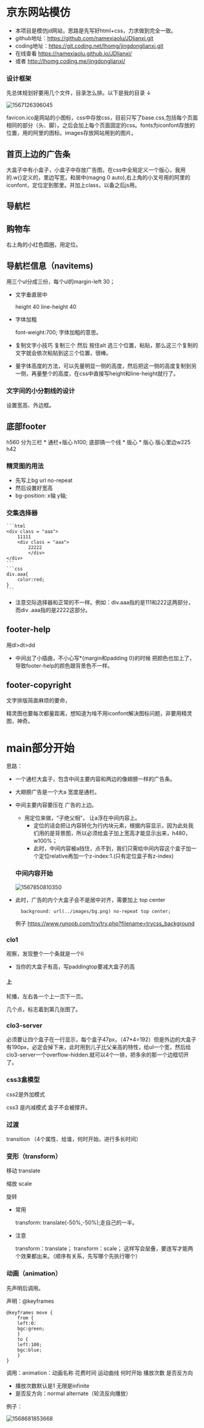 # 京东网站模仿

* 本项目是模仿jd网站，思路是先写好html+css，力求做到完全一致。
* github地址：https://github.com/namexiaolu/JDlianxi.git
* coding地址：https://git.coding.net/lhomg/jingdonglianxi.git
* 在线查看 https://namexiaolu.github.io/JDlianxi/
* 或者 http://lhomg.coding.me/jingdonglianxi/

### 设计框架

先总体规划好要用几个文件，目录怎么排。以下是我的目录 ↓

![1567126396045](./mdimg/1567126396045.png)

favicon.ico是网站的小图标，css中存放css，目前只写了base.css,包括每个页面相同的部分（头、脚）。之后会加上每个页面固定的css。fonts为iconfont存放的位置，用的阿里的图标。images存放网站用到的图片。

## 首页上边的广告条

大盒子中有小盒子，小盒子中存放广告图，在css中全局定义一个版心，我用的.w{}定义的，里边写宽，和居中(magng 0 auto),右上角的小叉号用的阿里的iconfont，定位定到那里。并加上class，以备之后js用。

## 导航栏

## 购物车
右上角的小红色圆圈，用定位。

## 导航栏信息（navitems)
用三个ul分成三份，每个ul的margin-left 30；

- 文字垂直居中

  height 40
  line-height 40

- 字体加粗

  font-weight:700; 字体加粗的意思。

- 复制文字小技巧
    复制三个 然后 按住alt 选三个位置，粘贴，那么这三个复制的文字就会依次粘贴到这三个位置，很棒。

- 量字体高度的方法，可以先量明显一侧的高度，然后把这一侧的高度复制到另一侧，再量整个的高度，在css中直接写height和line-height就行了。

### 文字间的小分割线的设计
设置宽高、外边框。

## 底部footer
h560
分为三栏
    * 通栏+版心
        h100;
        底部搞一个线
        * 版心
            * 版心
版心里边w225
h42


### 精灵图的用法
 * 先写上bg url no-repeat
 * 然后设置好宽高
 * bg-position: x轴 y轴;

### 交集选择器
    ```html
    <div class = "aaa">
        11111
        <div class = "aaa">
            22222
            </div>
    </div>
    ```
    ```css
    div.aaa{
        color:red;
    }
    ```
* 注意交际选择器和正常的不一样。例如：div.aaa指的是111和222这两部分，而div .aaa指的是2222这部分。
## footer-help

用dl>dt>dd

* 中间出了小插曲，不小心写*{margin和padding 0}的时候 把颜色也加上了，导致footer-help的颜色跟背景色不一样。


## footer-copyright 
文字排版简直麻烦的要命，

精灵图也要每次都量距离，想知道为啥不用iconfont解决图标问题，非要用精灵图，神奇。

# main部分开始
思路：
* 一个通栏大盒子，包含中间主要内容和两边的像翅膀一样的广告条。

* 大翅膀广告是一个大a 宽度是通栏。

* 中间主要内容要压在 广告的上边。
    * 用定位来做，“子绝父相”， 让a浮在中间内容上。
        * 定位的话会把让内容转化为行内块元素，根据内容显示，因为此处我们用的是背景图，所以必须给盒子加上宽高才能显示出来，h480，w100%；
        * 此时，中间内容被a挡住，点不到，我们只需给中间内容这个盒子加一个定位relative再加一个z-index:1.(只有定位盒子有z-index)
    
    ### 中间内容开始
    
    ![1567850810350](.\mdimg\1567850810350.png)

* 此时，广告的内个大盒子会不是居中对齐，需要加上 top center

  ```   background: url(../images/bg.png) no-repeat top center; ```
  
  例子
  https://www.runoob.com/try/try.php?filename=trycss_background
### clo1

观察，发现整个一个条就是一个li

* 当你的大盒子有高，写paddingtop要减大盒子的高

#### 上

轮播，左右各一个上一页下一页。

几个点，标志着到第几张图了。
### clo3-server
必须要让四个盒子在一行显示，每个盒子47px，（47*4=192）但是外边的大盒子有190px，必定会掉下来，此时用到儿子比父亲高的特性，给ul一个宽，然后给clo3-server一个overflow-hidden.就可以4个一排，把多余的那一个边框切开了。

### css3盒模型

css2是外加模式

css3 是内减模式 盒子不会被撑开。

### 过渡

transition （4个属性、给谁，何时开始，进行多长时间）

### 变形（transform）

移动 translate 

缩放 scale

旋转

- 常用

  transform: translate(-50%,-50%);走自己的一半。

- 注意

  transform：translate；
  transform：scale；
  这样写会层叠，要连写才能两个效果都出来。（顺序有关系，先写哪个先执行哪个）

  
### 动画（animation）

  先声明后调用。

声明：@keyframes

```
@keyframes move {
	from {
	left:0:
	bgc:green;
	}
	to {
	left:100;
	bgc:blue;
	}
}
```



调用：animation：动画名称 花费时间 运动曲线 何时开始 播放次数 是否反方向

- 播放次数默认是1 无限是infinite
- 是否反方向：normal alternate（轮流反向播放）

例子：

![1568681853668](D:%5Cjingdong%5Cmdimg%5C1568681853668.png)

  